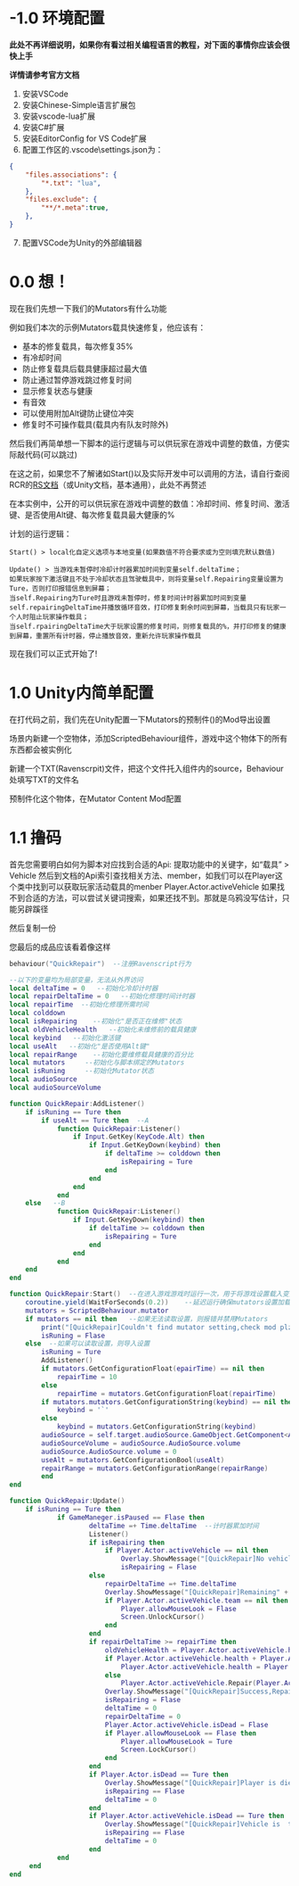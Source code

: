 # -1.0 环境配置
**此处不再详细说明，如果你有看过相关编程语言的教程，对下面的事情你应该会很快上手**

**详情请参考官方文档**
1. 安装VSCode
2. 安装Chinese-Simple语言扩展包
3. 安装vscode-lua扩展
4. 安装C#扩展
5. 安装EditorConfig for VS Code扩展
6. 配置工作区的.vscode\settings.json为：
```json 
{
    "files.associations": {
        "*.txt": "lua",
    },
    "files.exclude": {
        "**/*.meta":true,
    },
}
```

7. 配置VSCode为Unity的外部编辑器

# 0.0 想！
现在我们先想一下我们的Mutators有什么功能

例如我们本次的示例Mutators载具快速修复，他应该有：
- 基本的修复载具，每次修复35%
- 有冷却时间
- 防止修复载具后载具健康超过最大值
- 防止通过暂停游戏跳过修复时间
- 显示修复状态与健康
- 有音效
- 可以使用附加Alt键防止键位冲突
- 修复时不可操作载具(载具内有队友时除外)

然后我们再简单想一下脚本的运行逻辑与可以供玩家在游戏中调整的数值，方便实际敲代码(可以跳过)

在这之前，如果您不了解诸如Start()以及实际开发中可以调用的方法，请自行查阅RCR的[RS文档](/Documents/Ravenscrpit/README.md)（或Unity文档，基本通用），此处不再赘述

在本实例中，公开的可以供玩家在游戏中调整的数值：冷却时间、修复时间、激活键、是否使用Alt键、每次修复载具最大健康的%

计划的运行逻辑：
``` 
Start() > local化自定义选项与本地变量(如果数值不符合要求或为空则填充默认数值)

Update() > 当游戏未暂停时冷却计时器累加时间到变量self.deltaTime；
如果玩家按下激活键且不处于冷却状态且驾驶载具中，则将变量self.Repairing变量设置为Ture，否则打印报错信息到屏幕；
当self.Repairing为Ture时且游戏未暂停时，修复时间计时器累加时间到变量self.repairingDeltaTime并播放循环音效，打印修复剩余时间到屏幕，当载具只有玩家一个人时阻止玩家操作载具；
当self.rpairingDeltaTime大于玩家设置的修复时间，则修复载具的%，并打印修复的健康到屏幕，重置所有计时器，停止播放音效，重新允许玩家操作载具
 ```
现在我们可以正式开始了!

# 1.0 Unity内简单配置
在打代码之前，我们先在Unity配置一下Mutators的预制件()的Mod导出设置

场景内新建一个空物体，添加ScriptedBehaviour组件，游戏中这个物体下的所有东西都会被实例化

新建一个TXT(Ravenscrpit)文件，把这个文件托入组件内的source，Behaviour处填写TXT的文件名

预制件化这个物体，在Mutator Content Mod配置


# 1.1 撸码

首先您需要明白如何为脚本对应找到合适的Api:
提取功能中的关键字，如“载具” > Vehicle
然后到文档的Api索引查找相关方法、member，如我们可以在Player这个类中找到可以获取玩家活动载具的menber Player.Actor.activeVehicle
如果找不到合适的方法，可以尝试关键词搜索，如果还找不到。那就是乌鸦没写估计，只能另辟蹊径

然后复制一份


您最后的成品应该看着像这样
```lua 
behaviour("QuickRepair")  --注册Ravenscript行为

--以下的变量均为局部变量，无法从外界访问
local deltaTime = 0   --初始化冷却计时器
local repairDeltaTime = 0   --初始化修理时间计时器
local repairTime  --初始化修理所需时间
local colddown
local isRepairing    --初始化"是否正在维修"状态
local oldVehicleHealth   --初始化未维修前的载具健康
local keybind   --初始化激活键
local useAlt   --初始化"是否使用Alt键"
local repairRange    --初始化要维修载具健康的百分比
local mutators     --初始化与脚本绑定的Mutators
local isRuning     --初始化Mutator状态
local audioSource
local audioSourceVolume

function QuickRepair:AddListener()
    if isRuning == Ture then
        if useAlt == Ture then  --A
            function QuickRepair:Listener()
                if Input.GetKey(KeyCode.Alt) then
                    if Input.GetKeyDown(keybind) then
                        if deltaTime >= colddown then
                            isRepairing = Ture
                        end
                    end
                end
            end
    else   --B
            function QuickRepair:Listener()
                if Input.GetKeyDown(keybind) then
                    if deltaTime >= colddown then
                        isRepairing = Ture
                    end
                end
            end
    end      
end

function QuickRepair:Start()  --在进入游戏游戏时运行一次，用于将游戏设置载入变量
    coroutine.yield(WaitForSeconds(0.2))    --延迟运行确保mutators设置加载成功
    mutators = ScriptedBehaviour.mutator
    if mutators == nil then   --如果无法读取设置，则报错并禁用Mutators
        print("[QuickRepair]Couldn't find mutator setting,check mod plz.")
        isRuning = Flase
    else  --如果可以读取设置，则导入设置
        isRuning = Ture
        AddListener()
        if mutators.GetConfigurationFloat(epairTime) == nil then
            repairTime = 10
        else
            repairTime = mutators.GetConfigurationFloat(repairTime)
        if mutators.mutators.GetConfigurationString(keybind) == nil then
            keybind = '`'
        else
            keybind = mutators.GetConfigurationString(keybind)
        audioSource = self.target.audioSource.GameObject.GetComponent<AudioSource>
        audioSourceVolume = audioSource.AudioSource.volume
        audioSource.AudioSource.volume = 0
        useAlt = mutators.GetConfigurationBool(useAlt)
        repairRange = mutators.GetConfigurationRange(repairRange)
        end
end

function QuickRepair:Update()
    if isRuning == Ture then
            if GameManeger.isPaused == Flase then
                    deltaTime =+ Time.deltaTime  --计时器累加时间
                    Listener()
                    if isRepairing then
                        if Player.Actor.activeVehicle == nil then
                            Overlay.ShowMessage("[QuickRepair]No vehicle is active!", 0.2)
                            isRepairing = Flase
                    else
                        repairDeltaTime =+ Time.deltaTime
                        Overlay.ShowMessage("[QuickRepair]Remaining" + repairTime-repairDeltaTime, 0.01)
                        if Player.Actor.activeVehicle.team == nil then   --当载具只有玩家一个人时阻止玩家操作载具
                            Player.allowMouseLook = Flase
                            Screen.UnlockCursor()
                        end
                    end
                    if repairDeltaTime >= repairTime then
                        oldVehicleHealth = Player.Actor.activeVehicle.health
                        if Player.Actor.activeVehicle.health + Player.Actor.activeVehicle.maxHealth * repairRange >> Player.Actor.activeVehicle.maxHealth then
                            Player.Actor.activeVehicle.health = Player.Actor.activeVehicle.maxHealth
                        else
                            Player.Actor.activeVehicle.Repair(Player.Actor.activeVehicle.maxHealth * repairRange)
                        Overlay.ShowMessage("[QuickRepair]Success,Repaired" + Player.Actor.activeVehicle.health-oldVehicleHealth +'/'+ Player.Actor.activeVehicle.health, 0.5)
                        isRepairing = Flase
                        deltaTime = 0
                        repairDeltaTime = 0
                        Player.Actor.activeVehicle.isDead = Flase
                        if Player.allowMouseLook == Flase then
                            Player.allowMouseLook = Ture
                            Screen.LockCursor()
                        end
                    end
                    if Player.Actor.isDead == Ture then
                        Overlay.ShowMessage("[QuickRepair]Player is died!", 0.2)
                        isRepairing == Flase
                        deltaTime = 0
                    end
                    if Player.Actor.activeVehicle.isDead == Ture then
                        Overlay.ShowMessage("[QuickRepair]Vehicle is  too bad,can't repair!", 0.2)
                        isRepairing == Flase
                        deltaTime = 0
                    end
            end
     end
end 
```
